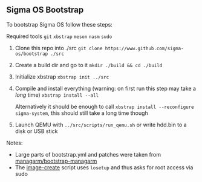 ## Sigma OS Bootstrap

To bootstrap Sigma OS follow these steps:

Required tools `git` `xbstrap` `meson` `nasm` `sudo`

1. Clone this repo into ./src `git clone https://www.github.com/sigma-os/bootstrap ./src`
2. Create a build dir and go to it `mkdir ./build && cd ./build`
3. Initialize xbstrap `xbstrap init ../src`
4. Compile and install everything (warning: on first run this step may take a *long* time) `xbstrap install --all`
   
   Alternatively it should be enough to call `xbstrap install --reconfigure sigma-system`, this should still take a long time though
5. Launch QEMU with `../src/scripts/run_qemu.sh` or write hdd.bin to a disk or USB stick

Notes:
- Large parts of bootstrap.yml and patches were taken from [managarm/bootstrap-managarm](https://github.com/managarm/bootstrap-managarm)
- The [image-create](https://gitlab.com/qookei/image_create) script uses `losetup` and thus asks for root access via sudo